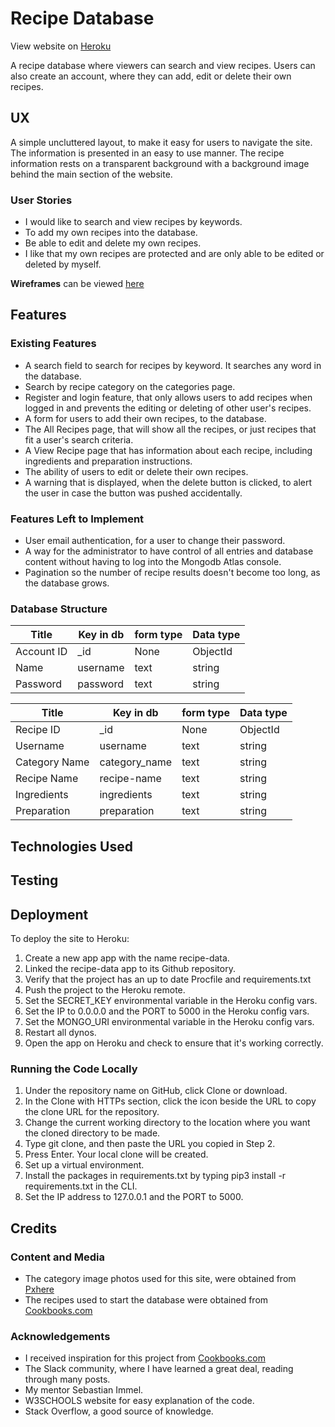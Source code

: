 # Recipe Database

View website on [Heroku](https://recipe-data.herokuapp.com)

A recipe database where viewers can search and view recipes. Users can also create an account, 
where they can add, edit or delete their own recipes.
 
## UX
 
A simple uncluttered layout, to make it easy for users to navigate the site.
The information is presented in an easy to use manner. The recipe information
rests on a transparent background with a background image behind the main section
of the website.

### User Stories

* I would like to search and view recipes by keywords.
* To add my own recipes into the database.
* Be able to edit and delete my own recipes.
* I like that my own recipes are protected and are only able to be edited or    
  deleted by myself.


**Wireframes** can be viewed [here](https://github.com/freddorn/recipe-database/tree/master/static/wireframes)

## Features
 
 ### Existing Features

* A search field to search for recipes by keyword. It searches any word in the     database.
* Search by recipe category on the categories page.
* Register and login feature, that only allows users to add recipes when logged in
  and prevents the editing or deleting of other user's recipes.
* A form for users to add their own recipes, to the database.
* The All Recipes page, that will show all the recipes, or just recipes that fit a
  user's search criteria.
* A View Recipe page that has information about each recipe, including ingredients
  and preparation instructions.
* The ability of users to edit or delete their own recipes.
* A warning that is displayed, when the delete button is clicked, to alert the user
  in case the button was pushed accidentally.

### Features Left to Implement

* User email authentication, for a user to change their password.
* A way for the administrator to have control of all entries and database content
  without having to log into the Mongodb Atlas console.
* Pagination so the number of recipe results doesn't become too long, as the
  database grows.

### Database Structure




| Title | Key in db | form type | Data type |
--- | --- | --- | --- 
Account ID | _id | None | ObjectId 
Name | username | text | string
Password | password | text | string



| Title | Key in db | form type | Data type |
--- | --- | --- | --- 
Recipe ID | _id | None | ObjectId 
Username | username |text | string
Category Name | category_name | text | string
Recipe Name | recipe-name | text | string
Ingredients | ingredients | text | string
Preparation | preparation | text | string



## Technologies Used




## Testing



## Deployment

To deploy the site to Heroku:

1. Create a new app app with the name recipe-data.
2. Linked the recipe-data app to its Github repository.
3. Verify that the project has an up to date Procfile and requirements.txt
4. Push the project to the Heroku remote.
5. Set the SECRET_KEY environmental variable in the Heroku config vars.
6. Set the IP to 0.0.0.0 and the PORT to 5000 in the Heroku config vars.
7. Set the MONGO_URI environmental variable in the Heroku config vars.
8. Restart all dynos.
9. Open the app on Heroku and check to ensure that it's working correctly.


### Running the Code Locally

1. Under the repository name on GitHub, click Clone or download.
2. In the Clone with HTTPs section, click the icon beside the URL to copy the clone URL for the repository.
3. Change the current working directory to the location where you want the cloned directory to be made.
4. Type git clone, and then paste the URL you copied in Step 2.
5. Press Enter. Your local clone will be created.
6. Set up a virtual environment.
7. Install the packages in requirements.txt by typing pip3 install -r requirements.txt in the CLI.
8. Set the IP address to 127.0.0.1 and the PORT to 5000.


## Credits

### Content and Media

- The category image photos used for this site, were obtained from [Pxhere](https://pxhere.com/en/)
- The recipes used to start the database were obtained from [Cookbooks.com](http://www.cookbooks.com/cookbooks-index.aspx)



### Acknowledgements

- I received inspiration for this project from [Cookbooks.com](http://www.cookbooks.com/cookbooks-index.aspx)
- The Slack community, where I have learned a great deal, reading through many posts.
- My mentor Sebastian Immel.
- W3SCHOOLS website for easy explanation of the code.
- Stack Overflow, a good source of knowledge.